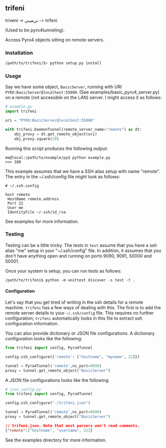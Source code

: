 ## trifeni

triveni -> تريفيني -> trifeni  

(Used to be pyro4tunneling).

Access Pyro4 objects sitting on remote servers.

### Installation

```bash
/path/to/trifeni/$> python setup.py install
```
### Usage

Say we have some object, `BasicServer`, running with URI `PYRO:BasicServer@localhost:55000`.
(See examples/basic_pyro4_server.py) on a remote (not accessible on the LAN) server.
I might access it as follows:

```python
# example.py
import trifeni

uri = "PYRO:BasicServer@localhost:55000"

with trifeni.DaemonTunnel(remote_server_name="remote") as dt:
    obj_proxy = dt.get_remote_object(uri)
    obj_proxy.square(10)
```

Running this script produces the following output:

```
me@local:/path/to/example/py$ python example.py
>>> 100
```

This example assumes that we have a SSH alias setup with name "remote". The
entry in the ~/.ssh/config file might look as follows:

```
# ~/.ssh.config

host remote
 HostName remote.address
 Port 22
 User me
 IdentityFile ~/.ssh/id_rsa
```

See examples for more information. 

### Testing

Testing can be a little tricky. The tests in `test` assume that you have a ssh
alias "me" setup in your "~/.ssh/config" file. In addition, it assumes that
you don't have anything open and running on ports 9090, 9091, 50000 and 50001.

Once your system is setup, you can run tests as follows:

```
/path/to/trifeni$ python -m unittest discover -s test -t .
```

#### Configuration

Let's say that you get tired of writing in the ssh details for a remote machine. `trifeni` has a few ways of
dealing with this. The first is to add the remote server details to your `~/.ssh/config` file.
This requires no further configuration; `trifeni` automatically looks in this file to extract ssh configuration information.

You can also provide dictionary or JSON file configurations. A dictionary configuration looks like the following:

```python
from trifeni import config, Pyro4Tunnel

config.ssh_configure({'remote': ["hostname", "myname", 22]})

tunnel = Pyro4Tunnel('remote',ns_port=9090)
proxy = tunnel.get_remote_object("BasicServer")
```

A JSON file configurations looks like the following:

```python
# json_config.py
from trifeni import config, Pyro4Tunnel

config.ssh_configure("./trifeni.json")

tunnel = Pyro4Tunnel('remote',ns_port=9090)
proxy = tunnel.get_remote_object("BasicServer")

```

```json
// trifeni.json. Note that most parsers won't read comments.
{"remote":["hostname", "username", 22]}
```

See the examples directory for more information.
